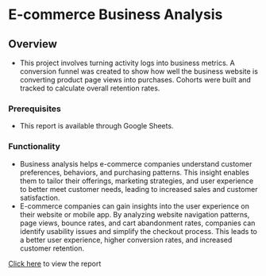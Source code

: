 # E-commerce Business Analysis

## Overview
* This project involves turning activity logs into business metrics. A conversion funnel was created to show how well the business website is converting product page views into purchases. Cohorts were built and tracked to calculate overall retention rates.

### Prerequisites
* This report is available through Google Sheets.

### Functionality
*  Business analysis helps e-commerce companies understand customer preferences, behaviors, and purchasing patterns. This insight enables them to tailor their offerings, marketing strategies, and user experience to better meet customer needs, leading to increased sales and customer satisfaction.
* E-commerce companies can gain insights into the user experience on their website or mobile app. By analyzing website navigation patterns, page views, bounce rates, and cart abandonment rates, companies can identify usability issues and simplify the checkout process. This leads to a better user experience, higher conversion rates, and increased customer retention.



[Click here](https://docs.google.com/spreadsheets/d/1DHRcRtSlmw-R3IrRqOtZNwOaVDZE9RJfppIkxG9ZcOA/edit?usp=sharing) to view the report
